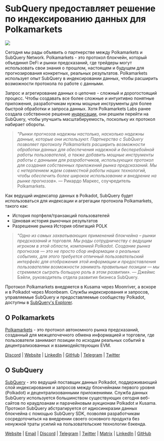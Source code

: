 # SubQuery предоставляет решение по индексированию данных для Polkamarkets

![](https://miro.medium.com/max/1400/0*KRx5x-Oaz7mfHPuJ)

Сегодня мы рады объявить о партнерстве между Polkamarkets и SubQuery Network. Polkamarkets - это протокол блокчейн, который объединил DeFi и рынки предсказаний, где трейдеры могут использовать свои знания о прошлом, настоящем и будущем для прогнозирования конкретных,  реальных результатов. Polkamarkets использует опыт SubQuery в индексировании данных, чтобы расширить возможности протокола по работе с данными.

Запрос и агрегирование данных о цепочке - сложный и дорогостоящий процесс.  Чтобы создавать все более сложные и интуитивно понятные приложения, разработчикам нужны мощные инструменты для более быстрой обработки и запроса данных. Хотя Polkamarkets Labs ранее создала собственное решение [индексации](https://github.com/Polkamarkets/polkamarkets-api), они решили перейти на SubQuery, чтобы улучшить масштабируемость, поскольку их протокол набирает обороты.

> _"Рынки прогнозов надежны настолько, насколько надежны данные, которые они используют. Партнерство с SubQuery позволяет протоколу Polkamarkets расширить возможности обработки данных для обеспечения надежной и бесперебойной работы пользователей, а также добавить мощные инструменты работы с данными для разработчиков, использующих протокол для создания собственных приложений рынка предсказаний. Мы с нетерпением ждем совместной работы наших технологий, чтобы обеспечить более широкое использование и внедрение на рынке прогнозов»._ — Рикардо Маркес, соучредитель Polkamarkets.

Как ведущий индексатор данных в Polkadot, SubQuery будет использоваться для индексации и агрегации протокола Polkamarkets, такого как:

- История портфеля/транзакций пользователей
- Ценовая история рыночных результатов
- Разрешение рынка История облигаций POLK

> _"Одно из самых захватывающих применений блокчейна – рынки предсказаний и торговля. Мы рады сотрудничеству с ведущим игроком в этой области, компанией Polkadot. Создание рынка прогнозов — это не просто сбор информации о реальных событиях, для этого требуется отличный пользовательский интерфейс для отображения этой информации и предоставления пользователям возможности занимать правильные позиции — мы стремимся сыграть большую роль в этом развитии»._ — Джеймс Бэйли, руководитель отдела развития бизнеса SubQuery.

Протокол Polkamarkets внедряется в Kusama через Moonriver, а вскоре и в Polkadot через Moonbeam. Службы индексирования и запросов, управляемые SubQuery и предоставляемые сообществу Polkadot, доступны в [SubQuery's Explorer](https://explorer.subquery.network/).

## О Polkamarkets

[Polkamarkets](https://www.polkamarkets.com/) - это протокол автономного рынка предсказаний, созданный для межцепочечного обмена информацией и торговли, где пользователи занимают позиции по исходам реальных событий в децентрализованных и взаимодействующих EVM.

[Discord](https://discord.gg/polkamarkets) | [Website](https://polkamarkets.com/) | [LinkedIn](https://www.linkedin.com/company/polkamarkets/) | [GitHub](https://github.com/Polkamarkets) | [Telegram](http://t.me/polkamarkets) | [Twitter](https://twitter.com/polkamarkets)

## О SubQuery

[SubQuery](https://subquery.network/) - это ведущий поставщик данных Polkadot, поддерживающий слой индексирования и запросов между блокчейнами первого уровня (Polkadot) и децентрализованными приложениями. Служба данных SubQuery используется большинством существующих сегодня веб-сайтов по краудлоанам и парачейновым аукционам Polkadot и Kusama. Протокол SubQuery абстрагируется от идиосинкразии данных блокчейна с помощью SubQuery SDK, позволяя разработчикам сосредоточиться на внедрении своего основного продукта без ненужной траты усилий на пользовательские технологии бэкенда.

[Website](https://subquery.network/) | [Email](hello@subquery.network) | [Discord](https://discord.com/invite/78zg8aBSMG) | [Telegram](https://t.me/subquerynetwork) | [Twitter](https://twitter.com/subquerynetwork) | [Matrix](https://matrix.to/#/#subquery:matrix.org) | [LinkedIn](https://www.linkedin.com/company/subquery) | [GitHub](https://github.com/subquery)
